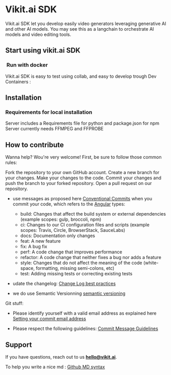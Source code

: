 # Vikit.ai SDK

Vikit.ai SDK let you develop easily video generators leveraging generative AI and other AI models. You may see this as a langchain to orchestrate AI models and video editing tools.

## Start using vikit.ai SDK

###  Run with docker

Vikit.ai SDK is easy to test using collab, and easy to develop trough Dev Containers : <dev container instructions>

## Installation

### Requirements for local installation

Server includes a Requirements file for python and package.json for npm
Server currently needs FFMPEG and FFPROBE

## How to contribute

Wanna help? Wou're very welcome! First, be sure to follow those common rules:

Fork the repository to your own GitHub account.
Create a new branch for your changes.
Make your changes to the code.
Commit your changes and push the branch to your forked repository.
Open a pull request on our repository.


- use messages as proposed here [Conventional Commits](https://www.conventionalcommits.org/en/v1.0.0/) when you commit your code, which refers to the [Angular](https://github.com/angular/angular/blob/22b96b9/CONTRIBUTING.md#-commit-message-guidelines) types: 
  - build: Changes that affect the build system or external dependencies (example scopes: gulp, broccoli, npm)
  - ci: Changes to our CI configuration files and scripts (example scopes: Travis, Circle, BrowserStack, SauceLabs)
  - docs: Documentation only changes
  - feat: A new feature
  - fix: A bug fix
  - perf: A code change that improves performance
  - refactor: A code change that neither fixes a bug nor adds a feature
  - style: Changes that do not affect the meaning of the code (white-space, formatting, missing semi-colons, etc)
  - test: Adding missing tests or correcting existing tests

- udate the changelog: [Change Log best practices](https://keepachangelog.com/en/0.3.0/)
- we do use Semantic Versionning [semantic versioning](https://semver.org/)

Git stuff: 
- Please identify yourself with a valid email address as explained here [Setting your commit email address](https://docs.github.com/en/account-and-profile/setting-up-and-managing-your-personal-account-on-github/managing-email-preferences/setting-your-commit-email-address)

- Please respect the following guidelines: [Commit Message Guidelines](https://github.com/angular/angular/blob/22b96b9/CONTRIBUTING.md#-commit-message-guidelines)

## Support

If you have questions, reach out to us **hello@vikit.ai**.

To help you write a nice md : [Github MD syntax](https://docs.github.com/fr/get-started/writing-on-github/getting-started-with-writing-and-formatting-on-github/basic-writing-and-formatting-syntax)

